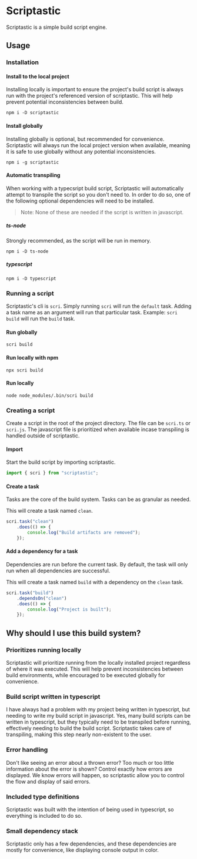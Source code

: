 # Scriptastic

Scriptastic is a simple build script engine.

## Usage

### Installation

#### Install to the local project

Installing locally is important to ensure the project's build script is always run with the project's referenced version of scriptastic. This will help prevent potential inconsistencies between build.

```shell
npm i -D scriptastic
```

#### Install globally

Installing globally is optional, but recommended for convenience. Scriptastic will always run the local project version when available, meaning it is safe to use globally without any potential inconsistencies.

```shell
npm i -g scriptastic
```

#### Automatic transpiling

When working with a typecsript build script, Scriptastic will automatically attempt to transpile the script so you don't need to. In order to do so, one of the following optional dependencies will need to be installed.

> Note: None of these are needed if the script is written in javascript.

##### ts-node

Strongly recommended, as the script will be run in memory.

```shell
npm i -D ts-node
```

##### typescript

```shell
npm i -D typescript
```

### Running a script

Scriptastic's cli is `scri`. Simply running `scri` will run the `default` task. Adding a task name as an argument will run that particular task. Example: `scri build` will run the `build` task.

#### Run globally

```shell
scri build
```

#### Run locally with npm

```shell
npx scri build
```

#### Run locally

```shell
node node_modules/.bin/scri build
```

### Creating a script

Create a script in the root of the project directory. The file can be `scri.ts` or `scri.js`. The javascript file is prioritized when available incase transpiling is handled outside of scriptastic.

#### Import

Start the build script by importing scriptastic.

```ts
import { scri } from "scriptastic";
```

#### Create a task

Tasks are the core of the build system. Tasks can be as granular as needed.

This will create a task named `clean`.

```ts
scri.task("clean")
    .does(() => {
        console.log("Build artifacts are removed");
    });
```

#### Add a dependency for a task

Dependencies are run before the current task. By default, the task will only run when all dependencies are successful.

This will create a task named `build` with a dependency on the `clean` task.

```ts
scri.task("build")
    .dependsOn("clean")
    .does(() => {
        console.log("Project is built");
    });
```

## Why should I use this build system?

### Prioritizes running locally

Scriptastic will prioritize running from the locally installed project regardless of where it was executed. This will help prevent inconsistencies between build environments, while encouraged to be executed globally for convenience.

### Build script written in typescript

I have always had a problem with my project being written in typescript, but needing to write my build script in javascript. Yes, many build scripts can be written in typescript, but they typically need to be transpiled before running, effectively needing to build the build script. Scriptastic takes care of transpiling, making this step nearly non-existent to the user.

### Error handling

Don't like seeing an error about a thrown error? Too much or too little information about the error is shown? Control exactly how errors are displayed. We know errors will happen, so scriptastic allow you to control the flow and display of said errors.

### Included type definitions

Scriptastic was built with the intention of being used in typescript, so everything is included to do so.

### Small dependency stack

Scriptastic only has a few dependencies, and these dependencies are mostly for convenience, like displaying console output in color.